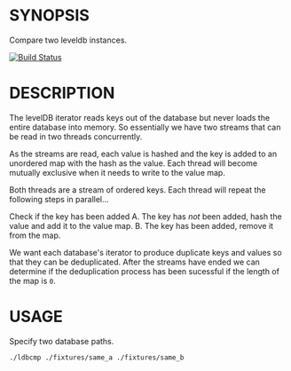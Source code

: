# SYNOPSIS
Compare two leveldb instances.

[![Build Status](https://magnum.travis-ci.com/micnews/ldbcmp.svg?token=4obBr8YvDbscy49naR9t&branch=master)](https://magnum.travis-ci.com/micnews/ldbcmp)

# DESCRIPTION
The levelDB iterator reads keys out of the database but never loads the 
entire database into memory. So essentially we have two streams that can
be read in two threads concurrently.

As the streams are read, each value is hashed and the key is added to an
unordered map with the hash as the value. Each thread will become mutually
exclusive when it needs to write to the value map.

Both threads are a stream of ordered keys. Each thread will repeat the
following steps in parallel...

Check if the key has been added
  A. The key has *not* been added, hash the value and add it to the value map.
  B. The key has been added, remove it from the map.

We want each database's iterator to produce duplicate keys and values so that 
they can be deduplicated. After the streams have ended we can determine
if the deduplication process has been sucessful if the length of the map is `0`.

# USAGE
Specify two database paths.

```
./ldbcmp ./fixtures/same_a ./fixtures/same_b
```


